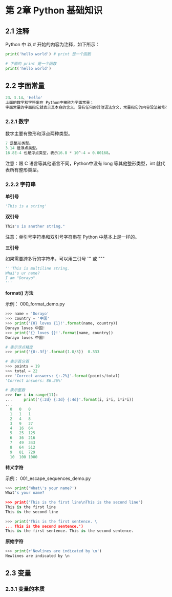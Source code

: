 # 第 2章	 Python 基础知识

## 2.1 注释

Python 中 以 # 开始的内容为注释，如下所示：

```python
print('hello world') # print 是一个函数 
  
# 下面的 print 是一个函数  
print('hello world')
```
## 2.2 字面常量

```python
23、3.14、'Hello'  
上面的数字和字符串在 Python中被称为字面常量；  
字面常量的字面指它就表示其本身的含义，没有任何的其他语法含义，常量指它的内容没法被修改。
```
### 2.2.1 数字

数字主要有整形和浮点两种类型。

```python
7 是整形类型。
3.14 是浮点类型。  
16.8E-4 也是浮点类型，表示16.8 * 10^-4 = 0.00168。
```
注意：跟 C 语言等其他语言不同，Python中没有 long 等其他整形类型，int 就代表所有整形类型。

### 2.2.2 字符串

**单引号**

```python
'This is a string'
```
**双引号**

```python
This's is another string."
```
注意：单引号字符串和双引号字符串在 Python 中基本上是一样的。

**三引号**

如果需要跨多行的字符串，可以用三引号 ''' 或 """

```python
'''This is multiline string.  
Whai's ur name?  
I am "Dorayo".  
'''
```
**format() 方法**

示例： 000_format_demo.py

```python
>>> name = 'Dorayo'  
>>> country = '中国'  
>>> print('{0} loves {1}!'.format(name, country))  
Dorayo loves 中国!  
>>> print('{} loves {}!'.format(name, country))  
Dorayo loves 中国!
   
# 表示浮点精度  
>>> print('{0:.3f}'.format(1.0/3))  0.333
   
# 表示百分百  
>>> points = 19  
>>> total = 22  
>>> 'Correct answers: {:.2%}'.format(points/total)  
'Correct answers: 86.36%' 
  
# 表示整数  
>>> for i in range(11):  
...     print('{:2d} {:3d} {:4d}'.format(i, i*i, i*i*i))  
...   
  0   0   0   
  1   1   1   
  2   4   8   
  3   9   27   
  4   16  64   
  5   25  125   
  6   36  216   
  7   49  343   
  8   64  512   
  9   81  729  
  10  100 1000
```
**转义字符**

示例： 001_escape_sequences_demo.py

```python
>>> print('What\'s your name?')  
What's your name? 
  
>>> print('This is the first line\nThis is the second line')  
This is the first line  
This is the second line 
  
>>> print('This is the first sentence. \  
... This is the second sentence.')  
This is the first sentence. This is the second sentence.
```
**原始字符**

```python
>>> print(r'Newlines are indicated by \n')  
Newlines are indicated by \n
```
## 2.3 变量

### 2.3.1 变量的本质


